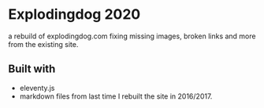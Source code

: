 # Explodingdog 2020
a rebuild of explodingdog.com 
fixing missing images, broken links and more from the existing site.

## Built with
- eleventy.js
- markdown files from last time I rebuilt the site in 2016/2017.